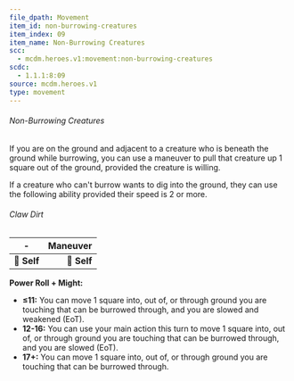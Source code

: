 ```yaml
---
file_dpath: Movement
item_id: non-burrowing-creatures
item_index: 09
item_name: Non-Burrowing Creatures
scc:
  - mcdm.heroes.v1:movement:non-burrowing-creatures
scdc:
  - 1.1.1:8:09
source: mcdm.heroes.v1
type: movement
---
```


###### Non-Burrowing Creatures

If you are on the ground and adjacent to a creature who is beneath the ground while burrowing, you can use a maneuver to pull that creature up 1 square out of the ground, provided the creature is willing.

If a creature who can't burrow wants to dig into the ground, they can use the following ability provided their speed is 2 or more.

###### Claw Dirt

| **-**       | **Maneuver** |
| ----------- | -----------: |
| **📏 Self** |  **🎯 Self** |

**Power Roll + Might:**

- **≤11:** You can move 1 square into, out of, or through ground you are touching that can be burrowed through, and you are slowed and weakened (EoT).
- **12-16:** You can use your main action this turn to move 1 square into, out of, or through ground you are touching that can be burrowed through, and you are slowed (EoT).
- **17+:** You can move 1 square into, out of, or through ground you are touching that can be burrowed through.
